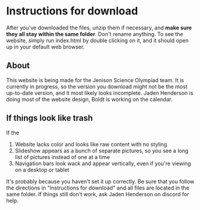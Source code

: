 # Instructions for download
After you've downloaded the files, unzip them if necessary, and **make sure they all stay within the same folder**. Don't rename anything. To see the website, simply run index.html by double clicking on it, and it should open up in your default web browser.

## About
This website is being made for the Jenison Science Olympiad team. It is currently in progress, so the version you download might not be the most up-to-date version, and it most likely looks incomplete. Jaden Henderson is doing most of the website design, Boldt is working on the calendar.

## If things look like trash
If the
1. Website lacks color and looks like raw content with no styling
2. Slideshow appears as a bunch of separate pictures, so you see a long list of pictures instead of one at a time
3. Navigation bars look wack and appear vertically, even if you're viewing on a desktop or tablet

It's probably because you haven't set it up correctly. Be sure that you follow the directions in "Instructions for download" and all files are located in the same folder. If things still don't work, ask Jaden Henderson on discord for help.
